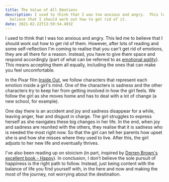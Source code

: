 ```yaml
---
title: The Value of All Emotions
description: I used to think that I was too anxious and angry.  This led me to
  believe that I should work out how to get rid of it.
date: 2021-02-22T13:59:54.493Z
---
```

I used to think that I was too anxious and angry.  This led me to believe that I should work out how to get rid of them.  However, after lots of reading and some self-reflection I'm coming to realise that you can't get rid of emotions, they are all there for a reason.  Instead, you have to give them space and respond accordingly (part of what can be referred to as [emotional agility](https://smile.amazon.co.uk/dp/B017SAEYNI)).  This means accepting them all equally, including the ones that can make you feel uncomfortable.

In the Pixar film [Inside Out](https://www.imdb.com/title/tt2096673/), we follow characters that represent each emotion inside a girl's mind.  One of the characters is sadness and the other characters try to keep her from getting involved in how the girl feels.  We follow the girl as she moves home and has to deal with a lot of change (a new school, for example).

One day there is an accident and joy and sadness disappear for a while, leaving anger, fear and disgust in charge.  The girl struggles to express herself as she navigates these big changes in her life.  In the end, when joy and sadness are reunited with the others, they realise that it is sadness who is needed the most right now.  So that the girl can tell her parents how upset she is and how she misses where they used to live.  After this, the girl adjusts to her new life and eventually thrives. 

I've also been reading up on stoicism (in part, inspired by [Derren Brown's excellent book - Happy](https://smile.amazon.co.uk/dp/B01HE7TG7Y)).  In conclusion, I don't believe the sole pursuit of happiness is the right path to follow.  Instead, just being content with the balance of life you find yourself with, in the here and now and making the most of the journey, not worrying about the destination.